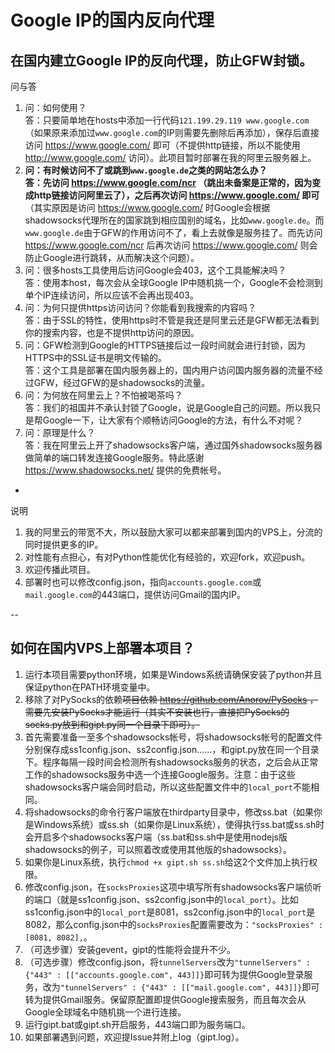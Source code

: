 Google IP的国内反向代理
====

在国内建立Google IP的反向代理，防止GFW封锁。
----

问与答

1. 问：如何使用？<br />答：只要简单地在hosts中添加一行代码`121.199.29.119 www.google.com`（如果原来添加过`www.google.com`的IP则需要先删除后再添加），保存后直接访问 https://www.google.com/ 即可（不提供http链接，所以不能使用 http://www.google.com/ 访问）。此项目暂时部署在我的阿里云服务器上。
2. **问：有时候访问不了或跳到`www.google.de`之类的网站怎么办？<br />答：先访问 https://www.google.com/ncr （跳出未备案是正常的，因为变成http链接访问阿里云了），之后再次访问 https://www.google.com/ 即可**（其实原因是访问 https://www.google.com/ 时Google会根据shadowsocks代理所在的国家跳到相应国别的域名，比如`www.google.de`。而`www.google.de`由于GFW的作用访问不了，看上去就像是服务挂了。而先访问 https://www.google.com/ncr 后再次访问 https://www.google.com/ 则会防止Google进行跳转，从而解决这个问题）。
3. 问：很多hosts工具使用后访问Google会403，这个工具能解决吗？<br />答：使用本host，每次会从全球Google IP中随机挑一个，Google不会检测到单个IP连续访问，所以应该不会再出现403。
4. 问：为何只提供https访问访问？你能看到我搜索的内容吗？<br />答：由于SSL的特性，使用https时不管是我还是阿里云还是GFW都无法看到你的搜索内容，也是不提供http访问的原因。
5. 问：GFW检测到Google的HTTPS链接后过一段时间就会进行封锁，因为HTTPS中的SSL证书是明文传输的。<br />答：这个工具是部署在国内服务器上的，国内用户访问国内服务器的流量不经过GFW，经过GFW的是shadowsocks的流量。
6. 问：为何放在阿里云上？不怕被喝茶吗？<br />答：我们的祖国并不承认封锁了Google，说是Google自己的问题。所以我只是帮Google一下，让大家有个顺畅访问Google的方法，有什么不对呢？
7. 问：原理是什么？<br />答：我在阿里云上开了shadowsocks客户端，通过国外shadowsocks服务器做简单的端口转发连接Google服务。特此感谢 https://www.shadowsocks.net/ 提供的免费帐号。

-

说明

1. 我的阿里云的带宽不大，所以鼓励大家可以都来部署到国内的VPS上，分流的同时提供更多的IP。
2. 对性能有点担心，有对Python性能优化有经验的，欢迎fork，欢迎push。
3. 欢迎传播此项目。
4. 部署时也可以修改config.json，指向`accounts.google.com`或`mail.google.com`的443端口，提供访问Gmail的国内IP。

--

如何在国内VPS上部署本项目？
----

1. 运行本项目需要python环境，如果是Windows系统请确保安装了python并且保证python在PATH环境变量中。
2. 移除了对PySocks的依赖<del>项目依赖 https://github.com/Anorov/PySocks ，需要先安装PySocks才能运行（其实不安装也行，直接把PySocks的socks.py放到和gipt.py同一个目录下即可）。</del>
3. 首先需要准备一至多个shadowsocks帐号，将shadowsocks帐号的配置文件分别保存成ss1config.json、ss2config.json……，和gipt.py放在同一个目录下。程序每隔一段时间会检测所有shadowsocks服务的状态，之后会从正常工作的shadowsocks服务中选一个连接Google服务。注意：由于这些shadowsocks客户端会同时启动，所以这些配置文件中的`local_port`不能相同。
4. 将shadowsocks的命令行客户端放在thirdparty目录中，修改ss.bat（如果你是Windows系统）或ss.sh（如果你是Linux系统），使得执行ss.bat或ss.sh时会开启多个shadowsocks客户端（ss.bat和ss.sh中是使用nodejs版shadowsocks的例子，可以照着改或使用其他版的shadowsocks）。
5. 如果你是Linux系统，执行`chmod +x gipt.sh ss.sh`给这2个文件加上执行权限。
6. 修改config.json，在`socksProxies`这项中填写所有shadowsocks客户端侦听的端口（就是ss1config.json、ss2config.json中的`local_port`）。比如ss1config.json中的`local_port`是8081，ss2config.json中的`local_port`是8082，那么config.json中的`socksProxies`配置需要改为：`"socksProxies" : [8081, 8082],`。
7. （可选步骤）安装gevent，gipt的性能将会提升不少。
8. （可选步骤）修改config.json，将`tunnelServers`改为`"tunnelServers" : {"443" : [["accounts.google.com", 443]]}`即可转为提供Google登录服务，改为`"tunnelServers" : {"443" : [["mail.google.com", 443]]}`即可转为提供Gmail服务。保留原配置即提供Google搜索服务，而且每次会从Google全球域名中随机挑一个进行连接。
9. 运行gipt.bat或gipt.sh开启服务，443端口即为服务端口。
10. 如果部署遇到问题，欢迎提Issue并附上log（gipt.log）。
